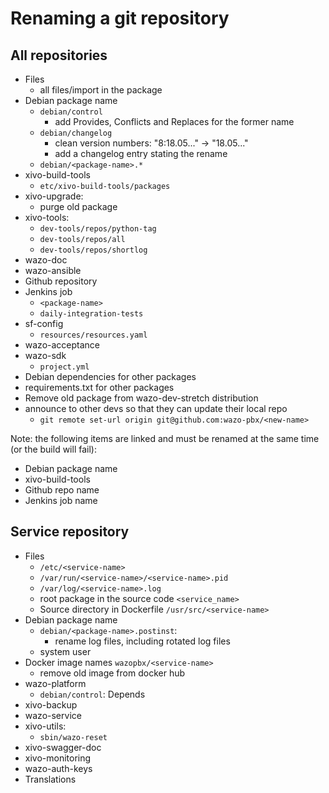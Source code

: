 # Renaming a git repository

## All repositories

* Files
  * all files/import in the package
* Debian package name
  * `debian/control`
    * add Provides, Conflicts and Replaces for the former name
  * `debian/changelog`
    * clean version numbers: "8:18.05..." -> "18.05..."
    * add a changelog entry stating the rename
  * `debian/<package-name>.*`
* xivo-build-tools
  * `etc/xivo-build-tools/packages`
* xivo-upgrade:
  * purge old package
* xivo-tools:
  * `dev-tools/repos/python-tag`
  * `dev-tools/repos/all`
  * `dev-tools/repos/shortlog`
* wazo-doc
* wazo-ansible
* Github repository
* Jenkins job
   * `<package-name>`
   * `daily-integration-tests`
* sf-config
  * `resources/resources.yaml`
* wazo-acceptance
* wazo-sdk
  * `project.yml`
* Debian dependencies for other packages
* requirements.txt for other packages
* Remove old package from wazo-dev-stretch distribution
* announce to other devs so that they can update their local repo
  * `git remote set-url origin git@github.com:wazo-pbx/<new-name>`

Note: the following items are linked and must be renamed at the same time (or the build will fail):
* Debian package name
* xivo-build-tools
* Github repo name
* Jenkins job name

## Service repository

* Files
  * `/etc/<service-name>`
  * `/var/run/<service-name>/<service-name>.pid`
  * `/var/log/<service-name>.log`
  * root package in the source code `<service_name>`
  * Source directory in Dockerfile `/usr/src/<service-name>`
* Debian package name
  * `debian/<package-name>.postinst`:
    * rename log files, including rotated log files
  * system user
* Docker image names `wazopbx/<service-name>`
  * remove old image from docker hub
* wazo-platform
  * `debian/control`: Depends
* xivo-backup
* wazo-service
* xivo-utils:
  * `sbin/wazo-reset`
* xivo-swagger-doc
* xivo-monitoring
* wazo-auth-keys
* Translations
